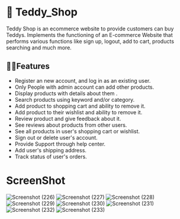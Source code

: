 # 🧸 Teddy_Shop
Teddy Shop is an ecommerce website to provide customers can buy Teddys. 
Implements the functioning of an E-commerce Website that performs various functions like sign up, logout, add to cart, products searching and much more.


## 🐻‍❄️Features
- Register an new account, and log in as an existing user.
- Only People with admin account can add other products.
- Display products with details about them .
- Search products using keyword and/or category.
- Add product to shopping cart and ability to remove it.
- Add product to their wishlist and ability to remove it.
- Review product and give feedback about it.
- See reviews about products from other users.
- See all products in user's shopping cart or wishlist.
- Sign out or delete user's account.
- Provide Support through help center.
- Add user's shipping address.
- Track status of user's orders.

# ScreenShot
![Screenshot (226)](https://user-images.githubusercontent.com/112805582/199970782-06a77cf0-b65b-4f1b-bab5-9c3b5f085215.png)
![Screenshot (227)](https://user-images.githubusercontent.com/112805582/199970801-f9c6c408-8e3c-40ac-ac9f-82ce4a4233d2.png)
![Screenshot (228)](https://user-images.githubusercontent.com/112805582/199970835-b0a73487-63b9-4424-a2fc-05ac4dea4afe.png)
![Screenshot (229)](https://user-images.githubusercontent.com/112805582/199970850-5cb11159-6826-4367-9200-8d3538fa2139.png)
![Screenshot (230)](https://user-images.githubusercontent.com/112805582/199970864-579d049e-84c9-4aa1-9860-470e0fd6e4d4.png)
![Screenshot (231)](https://user-images.githubusercontent.com/112805582/199970865-0f39c549-91ca-49b8-8919-0b1b309bf103.png)
![Screenshot (232)](https://user-images.githubusercontent.com/112805582/199970872-73f3f791-0785-4fe3-8f69-560bd005aac0.png)
![Screenshot (233)](https://user-images.githubusercontent.com/112805582/199970884-05370cda-3da4-4540-85c6-48fc61952b9e.png)
